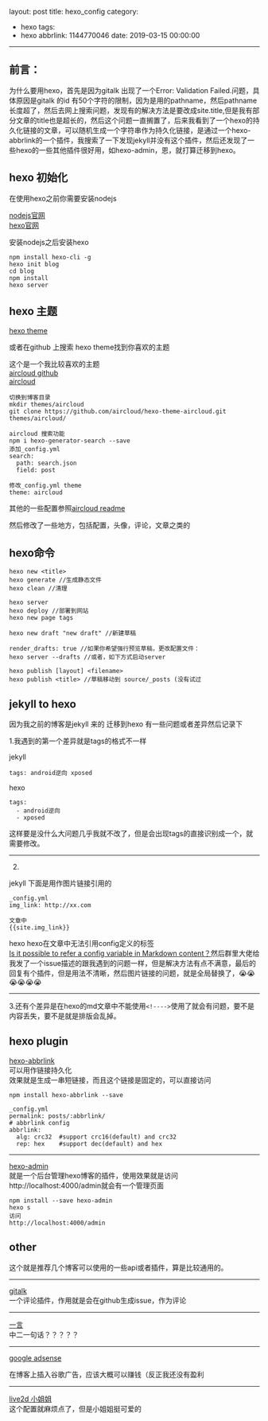 layout: post
title: hexo_config
category:
  - hexo
tags:
  - hexo
abbrlink: 1144770046
date: 2019-03-15 00:00:00
---
## 前言：

为什么要用hexo，首先是因为gitalk 出现了一个Error: Validation Failed.问题，具体原因是gitalk 的id 有50个字符的限制，因为是用的pathname，然后pathname长度超了，然后去网上搜索问题，发现有的解决方法是要改成site.title,但是我有部分文章的title也是超长的，然后这个问题一直搁置了，后来我看到了一个hexo的持久化链接的文章，可以随机生成一个字符串作为持久化链接，是通过一个hexo-abbrlink的一个插件，我搜索了一下发现jekyll并没有这个插件，然后还发现了一些hexo的一些其他插件很好用，如hexo-admin，恩，就打算迁移到hexo。  

## hexo 初始化

在使用hexo之前你需要安装nodejs  

[nodejs官网](https://nodejs.org/en/)  
[hexo官网](https://hexo.io/zh-cn/)  

安装nodejs之后安装hexo  

	npm install hexo-cli -g
	hexo init blog
	cd blog
	npm install
	hexo server

## hexo 主题

[hexo theme](https://hexo.io/themes/)  

或者在github 上搜索 hexo theme找到你喜欢的主题  

这个是一个我比较喜欢的主题  
[aircloud github](https://github.com/aircloud/hexo-theme-aircloud)  
[aircloud](http://niexiaotao.cn/)  

	切换到博客目录
	mkdir themes/aircloud
	git clone https://github.com/aircloud/hexo-theme-aircloud.git themes/aircloud/

	aircloud 搜索功能
	npm i hexo-generator-search --save
	添加_config.yml
	search:
	  path: search.json
	  field: post

	修改_config.yml theme
	theme: aircloud

其他的一些配置参照[aircloud readme](https://github.com/aircloud/hexo-theme-aircloud/blob/master/readme.md)  

然后修改了一些地方，包括配置，头像，评论，文章之类的  

## hexo命令

	hexo new <title>
	hexo generate //生成静态文件
	hexo clean //清理

	hexo server
	hexo deploy //部署到网站
	hexo new page tags 
    
	hexo new draft "new draft" //新建草稿
    
    render_drafts: true //如果你希望强行预览草稿，更改配置文件：
    hexo server --drafts //或者，如下方式启动server

    hexo publish [layout] <filename>
	hexo publish <title> //草稿移动到 source/_posts (没有试过
  
   

## jekyll to hexo 

因为我之前的博客是jekyll 来的 迁移到hexo 有一些问题或者差异然后记录下  

1.我遇到的第一个差异就是tags的格式不一样  

jekyll  
```
tags: android逆向 xposed
```

hexo  
```
tags: 
  - android逆向 
  - xposed
```
这样要是没什么大问题几乎我就不改了，但是会出现tags的直接识别成一个，就需要修改。  

---

2.
jekyll
下面是用作图片链接引用的  
```
_config.yml
img_link: http://xx.com

文章中
{{site.img_link}}
```
hexo
hexo在文章中无法引用config定义的标签  
[Is it possible to refer a config variable in Markdown content？](https://github.com/hexojs/hexo/issues/2756)然后群里大佬给我发了一个issue描述的跟我遇到的问题一样，但是解决方法有点不满意，最后的回复有个插件，但是用法不清晰，然后图片链接的问题，就是全局替换了，😭😭😭😭😭😭

---

3.还有个差异是在hexo的md文章中不能使用`<!---->`使用了就会有问题，要不是内容丢失，要不是就是排版会乱掉。

## hexo plugin

[hexo-abbrlink](https://github.com/Rozbo/hexo-abbrlink)  
可以用作链接持久化  
效果就是生成一串短链接，而且这个链接是固定的，可以直接访问  
```
npm install hexo-abbrlink --save

_config.yml
permalink: posts/:abbrlink/
# abbrlink config
abbrlink:
  alg: crc32  #support crc16(default) and crc32
  rep: hex    #support dec(default) and hex
```

---
[hexo-admin](https://github.com/jaredly/hexo-admin)  
就是一个后台管理hexo博客的插件，使用效果就是访问http://localhost:4000/admin就会有一个管理页面  
```
npm install --save hexo-admin
hexo s
访问
http://localhost:4000/admin
```

## other 

这个就是推荐几个博客可以使用的一些api或者插件，算是比较通用的。

---

[gitalk](https://github.com/gitalk/gitalk)  
一个评论插件，作用就是会在github生成issue，作为评论  

---

[一言](https://hitokoto.cn/)  
中二一句话？？？？？

---

[google adsense](http://www.google.cn/adsense)  

在博客上插入谷歌广告，应该大概可以赚钱（反正我还没有盈利  

---

[live2d 小姐姐](https://www.live2d.com/ja/)  
这个配置就麻烦点了，但是小姐姐挺可爱的  
